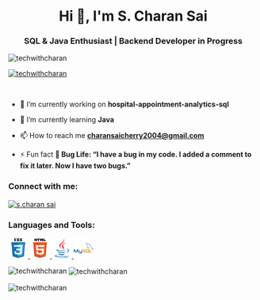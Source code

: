 <h1 align="center">Hi 👋, I'm S. Charan Sai</h1>
<h3 align="center">SQL & Java Enthusiast | Backend Developer in Progress</h3>

<p align="left"> <img src="https://komarev.com/ghpvc/?username=techwithcharan&label=Profile%20views&color=0e75b6&style=flat" alt="techwithcharan" /> </p>

<p align="left"> <a href="https://github.com/ryo-ma/github-profile-trophy"><img src="https://github-profile-trophy.vercel.app/?username=techwithcharan" alt="techwithcharan" /></a> </p>

<p align="left"> <a href="https://twitter.com/" target="blank"><img src="https://img.shields.io/twitter/follow/?logo=twitter&style=for-the-badge" alt="" /></a> </p>

- 🔭 I’m currently working on **hospital-appointment-analytics-sql**

- 🌱 I’m currently learning **Java**

- 📫 How to reach me **charansaicherry2004@gmail.com**

- ⚡ Fun fact **🐛 Bug Life: “I have a bug in my code. I added a comment to fix it later. Now I have two bugs.”**

<h3 align="left">Connect with me:</h3>
<p align="left">
<a href="https://linkedin.com/in/s.charan sai" target="blank"><img align="center" src="https://raw.githubusercontent.com/rahuldkjain/github-profile-readme-generator/master/src/images/icons/Social/linked-in-alt.svg" alt="s.charan sai" height="30" width="40" /></a>
</p>

<h3 align="left">Languages and Tools:</h3>
<p align="left"> <a href="https://www.w3schools.com/css/" target="_blank" rel="noreferrer"> <img src="https://raw.githubusercontent.com/devicons/devicon/master/icons/css3/css3-original-wordmark.svg" alt="css3" width="40" height="40"/> </a> <a href="https://www.w3.org/html/" target="_blank" rel="noreferrer"> <img src="https://raw.githubusercontent.com/devicons/devicon/master/icons/html5/html5-original-wordmark.svg" alt="html5" width="40" height="40"/> </a> <a href="https://www.java.com" target="_blank" rel="noreferrer"> <img src="https://raw.githubusercontent.com/devicons/devicon/master/icons/java/java-original.svg" alt="java" width="40" height="40"/> </a> <a href="https://www.mysql.com/" target="_blank" rel="noreferrer"> <img src="https://raw.githubusercontent.com/devicons/devicon/master/icons/mysql/mysql-original-wordmark.svg" alt="mysql" width="40" height="40"/> </a> </p>

<p><img align="left" src="https://github-readme-stats.vercel.app/api/top-langs?username=techwithcharan&show_icons=true&locale=en&layout=compact" alt="techwithcharan" /></p>

<p>&nbsp;<img align="center" src="https://github-readme-stats.vercel.app/api?username=techwithcharan&show_icons=true&locale=en" alt="techwithcharan" /></p>

<p><img align="center" src="https://github-readme-streak-stats.herokuapp.com/?user=techwithcharan&" alt="techwithcharan" /></p>
